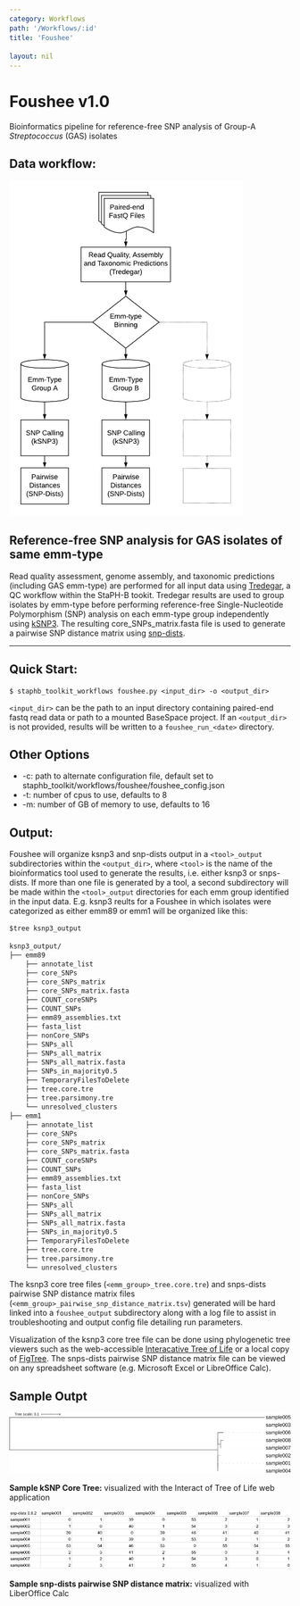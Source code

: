 ```yaml
---
category: Workflows
path: '/Workflows/:id'
title: 'Foushee'

layout: nil
---
```


# Foushee v1.0
Bioinformatics pipeline for reference-free SNP analysis of Group-A *Streptococcus* (GAS) isolates

## Data workflow:
![Foushee pipeline](../assets/Foushee_v1.0.png)

## Reference-free SNP analysis for GAS isolates of same emm-type
Read quality assessment, genome assembly, and taxonomic predictions (including GAS emm-type) are performed for all input data using [Tredegar](https://staph-b.github.io/staphb_toolkit/#/tredegar-README), a QC workflow within the StaPH-B tookit. Tredegar results are used to group isolates by emm-type before performing reference-free Single-Nucleotide Polymorphism (SNP) analysis on each emm-type group independently using [kSNP3](https://www.ncbi.nlm.nih.gov/pubmed/25913206). The resulting core_SNPs_matrix.fasta file is used to generate a pairwise SNP distance matrix using [snp-dists](https://github.com/tseemann/snp-dists). 

---

## Quick Start: 

````
$ staphb_toolkit_workflows foushee.py <input_dir> -o <output_dir>
````

`<input_dir>` can be the path to an input directory containing paired-end fastq read data or path to a mounted BaseSpace project.
If an `<output_dir>` is not provided, results will be written to a `foushee_run_<date>` directory.


## Other Options
- -c: path to alternate configuration file, default set to staphb_toolkit/workflows/foushee/foushee_config.json
- -t: number of cpus to use, defaults to 8
- -m: number of GB of memory to use, defaults to 16


## Output: 
Foushee will organize ksnp3 and snp-dists output in a `<tool>_output` subdirectories within the `<output_dir>`, where `<tool>` is the name of the bioinformatics tool used to generate the results, i.e. either ksnp3 or snps-dists. If more than one file is generated by a tool, a second subdirectory will be made within the `<tool>_output` directories for each emm group identified in the input data. E.g. ksnp3 reults for a Foushee in which isolates were categorized as either emm89 or emm1 will be organized like this: 

`````
$tree ksnp3_output

ksnp3_output/
├── emm89
    ├── annotate_list
    ├── core_SNPs
    ├── core_SNPs_matrix
    ├── core_SNPs_matrix.fasta
    ├── COUNT_coreSNPs
    ├── COUNT_SNPs
    ├── emm89_assemblies.txt
    ├── fasta_list
    ├── nonCore_SNPs
    ├── SNPs_all
    ├── SNPs_all_matrix
    ├── SNPs_all_matrix.fasta
    ├── SNPs_in_majority0.5
    ├── TemporaryFilesToDelete
    ├── tree.core.tre
    ├── tree.parsimony.tre
    └── unresolved_clusters
├── emm1
    ├── annotate_list
    ├── core_SNPs
    ├── core_SNPs_matrix
    ├── core_SNPs_matrix.fasta
    ├── COUNT_coreSNPs
    ├── COUNT_SNPs
    ├── emm89_assemblies.txt
    ├── fasta_list
    ├── nonCore_SNPs
    ├── SNPs_all
    ├── SNPs_all_matrix
    ├── SNPs_all_matrix.fasta
    ├── SNPs_in_majority0.5
    ├── TemporaryFilesToDelete
    ├── tree.core.tre
    ├── tree.parsimony.tre
    └── unresolved_clusters

`````

The ksnp3 core tree files (`<emm_group>_tree.core.tre`) and snps-dists pairwise SNP distance matrix files (`<emm_group>_pairwise_snp_distance_matrix.tsv`) generated will be hard linked into a `foushee_output` subdirectory along with a log file to assist in troubleshooting and output config file detailing run parameters.
 
 Visualization of the ksnp3 core tree file can be done using phylogenetic tree viewers such as the web-accessible [Interacative Tree of Life](https://itol.embl.de) or a local copy of [FigTree](http://tree.bio.ed.ac.uk/software/figtree/). The snps-dists pairwise SNP distance matrix file can be viewed on any spreadsheet software (e.g. Microsoft Excel or LibreOffice Calc).

## Sample Outpt
![ITOL_Tree](../assets/foushee_tree.png)

**Sample kSNP Core Tree:** visualized with the Interact of Tree of Life web application


![SNP_Matrix](../assets/foushee_matrix.png)


**Sample snp-dists pairwise SNP distance matrix:** visualized with LiberOffice Calc
